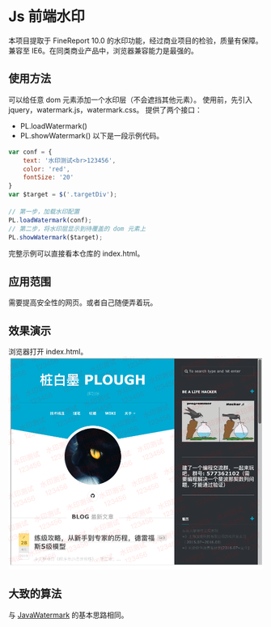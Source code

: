 # Js 前端水印

本项目提取于 FineReport 10.0 的水印功能，经过商业项目的检验，质量有保障。
兼容至 IE6。在同类商业产品中，浏览器兼容能力是最强的。

## 使用方法
可以给任意 dom 元素添加一个水印层（不会遮挡其他元素）。
使用前，先引入 jquery，watermark.js，watermark.css。
提供了两个接口：
- PL.loadWatermark()
- PL.showWatermark()
以下是一段示例代码。
```js
var conf = {
    text: '水印测试<br>123456',
    color: 'red',
    fontSize: '20'
}
var $target = $('.targetDiv');

// 第一步，加载水印配置
PL.loadWatermark(conf);
// 第二步，将水印层显示到待覆盖的 dom 元素上
PL.showWatermark($target);
```

完整示例可以直接看本仓库的 index.html。

## 应用范围
需要提高安全性的网页。或者自己随便弄着玩。

## 效果演示
浏览器打开 index.html。
![](https://raw.githubusercontent.com/plough/JsWatermark/master/img/watermarkDemo.png)

## 大致的算法
与 [JavaWatermark](https://github.com/plough/JavaWatermark) 的基本思路相同。

